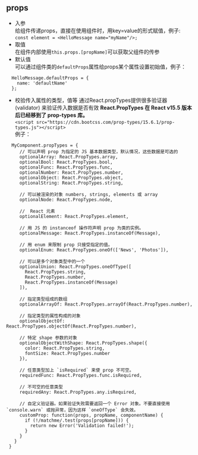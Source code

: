 ## props
+ 入参  
给组件传递props，直接在使用组件时，用key=value的形式赋值，例子:  
` const element = <HelloMessage name="myName"/>; `
+ 取值   
在组件内部使用` this.props.[propName] `可以获取父组件的传参
+ 默认值   
可以通过组件类的` defaultProps `属性给props某个属性设置初始值，例子：  
```
  HelloMessage.defaultProps = {
    name: 'defaultName'
  };
```
+ 校验传入属性的类型，值等
通过React.propTypes提供很多验证器 (validator) 来验证传入数据是否有效
 **React.PropTypes 在 React v15.5 版本后已经移到了 prop-types 库。**  
 ` <script src="https://cdn.bootcss.com/prop-types/15.6.1/prop-types.js"></script> `  
 例子：  
 ```
   MyComponent.propTypes = {
      // 可以声明 prop 为指定的 JS 基本数据类型，默认情况，这些数据是可选的
      optionalArray: React.PropTypes.array,
      optionalBool: React.PropTypes.bool,
      optionalFunc: React.PropTypes.func,
      optionalNumber: React.PropTypes.number,
      optionalObject: React.PropTypes.object,
      optionalString: React.PropTypes.string,

      // 可以被渲染的对象 numbers, strings, elements 或 array
      optionalNode: React.PropTypes.node,

      //  React 元素
      optionalElement: React.PropTypes.element,

      // 用 JS 的 instanceof 操作符声明 prop 为类的实例。
      optionalMessage: React.PropTypes.instanceOf(Message),

      // 用 enum 来限制 prop 只接受指定的值。
      optionalEnum: React.PropTypes.oneOf(['News', 'Photos']),

      // 可以是多个对象类型中的一个
      optionalUnion: React.PropTypes.oneOfType([
        React.PropTypes.string,
        React.PropTypes.number,
        React.PropTypes.instanceOf(Message)
      ]),

      // 指定类型组成的数组
      optionalArrayOf: React.PropTypes.arrayOf(React.PropTypes.number),

      // 指定类型的属性构成的对象
      optionalObjectOf: React.PropTypes.objectOf(React.PropTypes.number),

      // 特定 shape 参数的对象
      optionalObjectWithShape: React.PropTypes.shape({
        color: React.PropTypes.string,
        fontSize: React.PropTypes.number
      }),

      // 任意类型加上 `isRequired` 来使 prop 不可空。
      requiredFunc: React.PropTypes.func.isRequired,

      // 不可空的任意类型
      requiredAny: React.PropTypes.any.isRequired,

      // 自定义验证器。如果验证失败需要返回一个 Error 对象。不要直接使用 `console.warn` 或抛异常，因为这样 `oneOfType` 会失效。
      customProp: function(props, propName, componentName) {
        if (!/matchme/.test(props[propName])) {
          return new Error('Validation failed!');
        }
      }
    }
  }
```

